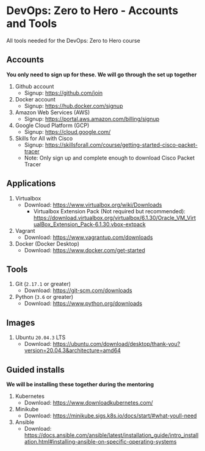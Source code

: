 # DevOps: Zero to Hero - Accounts and Tools
All tools needed for the DevOps: Zero to Hero course


## Accounts
**You only need to sign up for these. We will go through the set up together**
1. Github account
   * Signup: https://github.com/join
1. Docker account
   * Signup: https://hub.docker.com/signup
1. Amazon Web Services (AWS)
   * Signup: https://portal.aws.amazon.com/billing/signup
1. Google Cloud Platform (GCP)
   * Signup: https://cloud.google.com/
1. Skills for All with Cisco
   * Signup: https://skillsforall.com/course/getting-started-cisco-packet-tracer
   * Note: Only sign up and complete enough to download Cisco Packet Tracer 

## Applications
1. Virtualbox
   * Download: https://www.virtualbox.org/wiki/Downloads
      * Virtualbox Extension Pack (Not required but recommended): https://download.virtualbox.org/virtualbox/6.1.30/Oracle_VM_VirtualBox_Extension_Pack-6.1.30.vbox-extpack
1. Vagrant  
   * Download: https://www.vagrantup.com/downloads
1. Docker (Docker Desktop)
   * Download: https://www.docker.com/get-started

## Tools
1. Git (`2.17.1` or greater)
   * Download: https://git-scm.com/downloads
1. Python (`3.6` or greater)
   * Download: https://www.python.org/downloads

## Images
1. Ubuntu `20.04.3` LTS
   * Download: https://ubuntu.com/download/desktop/thank-you?version=20.04.3&architecture=amd64

## Guided installs
**We will be installing these together during the mentoring**
1. Kubernetes
   * Download: https://www.downloadkubernetes.com/
1. Minikube
   * Download: https://minikube.sigs.k8s.io/docs/start/#what-youll-need
1. Ansible
   * Download: https://docs.ansible.com/ansible/latest/installation_guide/intro_installation.html#installing-ansible-on-specific-operating-systems
